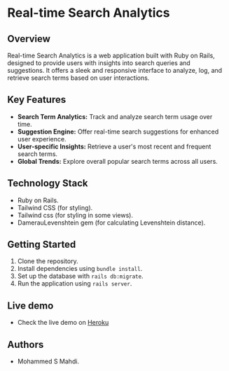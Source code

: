 # Real-time Search Analytics

## Overview
Real-time Search Analytics is a web application built with Ruby on Rails, designed to provide users with insights into search queries and suggestions. It offers a sleek and responsive interface to analyze, log, and retrieve search terms based on user interactions.

## Key Features
- **Search Term Analytics:** Track and analyze search term usage over time.
- **Suggestion Engine:** Offer real-time search suggestions for enhanced user experience.
- **User-specific Insights:** Retrieve a user's most recent and frequent search terms.
- **Global Trends:** Explore overall popular search terms across all users.

## Technology Stack
- Ruby on Rails.
- Tailwind CSS (for styling).
- Tailwind css (for styling in some views).
- DamerauLevenshtein gem (for calculating Levenshtein distance).

## Getting Started
1. Clone the repository.
2. Install dependencies using `bundle install`.
3. Set up the database with `rails db:migrate`.
4. Run the application using `rails server`.

## Live demo

- Check the live demo on [Heroku](https://immense-brushlands-75166-416d8c302a77.herokuapp.com/)

## Authors
- Mohammed S Mahdi.
